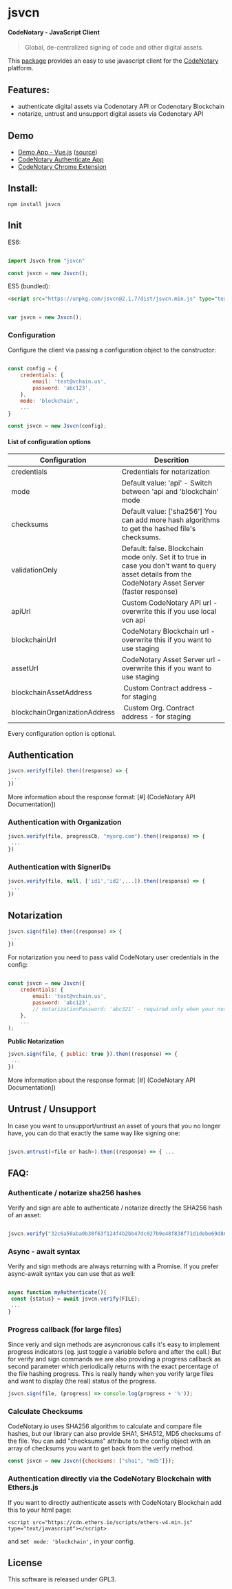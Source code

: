 # jsvcn

#### CodeNotary - JavaScript Client 

> Global, de-centralized signing of code and other digital assets.

This [package](https://github.com/vchain-us/jsvcn) provides an easy to use javascript client for the [CodeNotary](https://www.codenotary.io)
platform. 

## Features: 

- authenticate digital assets via Codenotary API or Codenotary Blockchain
- notarize, untrust and unsupport digital assets via Codenotary API 

## Demo

- [Demo App - Vue.js](https://vchain-us.github.io/jsvcn/) ([source](https://github.com/vchain-us/jsvcn/tree/master/example))
- [CodeNotary Authenticate App](https://authenticate.codenotary.io/)
- [CodeNotary Chrome Extension](https://chrome.google.com/webstore/detail/vchain-codenotary-downloa/mnloemedehacppeggbipipjlphdjpjcb)

## Install: 

``` 
npm install jsvcn

```

## Init

ES6: 

```javascript

import Jsvcn from "jsvcn"

const jsvcn = new Jsvcn();

```

ES5 (bundled): 

```html
<script src="https://unpkg.com/jsvcn@2.1.7/dist/jsvcn.min.js" type="text/javascript"></script>

```

```javascript

var jsvcn = new Jsvcn();

```


### Configuration

Configure the client via passing a configuration object to the constructor: 

```javascript

const config = {
	credentials: {
		email: 'test@vchain.us',
		password: 'abc123',
	},
	mode: 'blockchain',
	...
}

const jsvcn = new Jsvcn(config);

```

#### List of configuration options

| Configuration |  Descrition |
| --- | --- |
| credentials  | Credentials for notarization | 
| mode | Default value: 'api' - Switch between 'api and 'blockchain' mode |
| checksums | Default value: ['sha256'] You can add more hash algorithms to get the hashed file's checksums.  | 
| validationOnly | Default: false. Blockchain mode only. Set it to true in case you don't want to query asset details from the CodeNotary Asset Server (faster response) |
| apiUrl | Custom CodeNotary API url - overwrite this if you use local vcn api |
| blockchainUrl | CodeNotary Blockchain url - overwrite this if you want to use staging |
| assetUrl |  CodeNotary Asset Server url - overwrite this if you want to use staging  |
| blockchainAssetAddress |  Custom Contract address - for staging | 
| blockchainOrganizationAddress |  Custom Org. Contract address - for staging | 

Every configuration option is optional.


## Authentication

```javascript
jsvcn.verify(file).then((response) => {
 ...
})
```

More information about the response format: [#] (CodeNotary API Documentation])

### Authentication with Organization

```javascript
jsvcn.verify(file, progressCb, "myorg.com").then((response) => {
 ...
})
```

### Authentication with SignerIDs

```javascript
jsvcn.verify(file, null, ['id1','id2',...]).then((response) => {
 ...
})
```

## Notarization

```javascript
jsvcn.sign(file).then((response) => {
 ...
})
```

For notarization you need to pass valid CodeNotary user credentials in the config: 

```javascript

const jsvcn = new Jsvcn({
	credentials: {
		email: 'test@vchain.us',
		password: 'abc123',
		// notarizationPassword: 'abc321' - required only when your notarization password is different than your normal user password. 
	},
	...
);
```

**Public Notarization**

```javascript
jsvcn.sign(file, { public: true }).then((response) => {
 ...
})
```

More information about the response format: [#] (CodeNotary API Documentation])

## Untrust / Unsupport 

In case you want to unsupport/untrust an asset of yours that you no longer have, you can do that exactly the same way like signing one: 

```javascript

jsvcn.untrust(<file or hash>).then((response) => { ...

```

## FAQ:


### Authenticate / notarize sha256 hashes 

Verify and sign are able to authenticate / notarize directly the SHA256 hash of an asset: 

``` javascript

jsvcn.verify("32c6a50aba0b30f63f124f4b2bb47dc027b9e48f838f71d1debe69d8680ecf70");

``` 

### Async - await syntax

Verify and sign methods are always returning with a Promise. 
If you prefer async-await syntax you can use that as well: 

``` javascript

async function myAuthenticate(){
 const {status} = await jsvcn.verify(FILE);
 ...
}

```

### Progress callback (for large files)

Since veriy and sign methods are asyncronous calls it's easy to implement progress indicators (eg. just toggle a variable before and after the call.) But for verify and sign commands we are also providing a progress callback as second parameter which periodically returns with the exact percentage of the file hashing progress. This is really handy when you verify large files and want to display (the real) status of the progress.

``` javascript
jsvcn.sign(file, (progress) => console.log(progress + '%'));

``` 

### Calculate Checksums

CodeNotary.io uses SHA256 algorithm to calculate and compare file hashes, but our library can also provide SHA1, SHA512, MD5 checksums of the file. You can add "checksums" attribute to the config object with an array of checksums you want to get back from the verify method.

``` javascript
const jsvcn = new Jsvcn({checksums: ["sha1", "md5"]});

``` 


### Authentication directly via the CodeNotary Blockchain with Ethers.js

If you want to directly authenticate assets with CodeNotary Blockchain add this to your html page:

```
<script src="https://cdn.ethers.io/scripts/ethers-v4.min.js" type="text/javascript"></script>

```
and set ``` mode: 'blockchain',``` in your config. 


## License

This software is released under GPL3.
